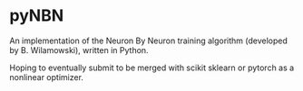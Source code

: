 # pyNBN
An implementation of the Neuron By Neuron training algorithm (developed by B. Wilamowski), written in Python.

Hoping to eventually submit to be merged with scikit sklearn or pytorch as a nonlinear optimizer.
